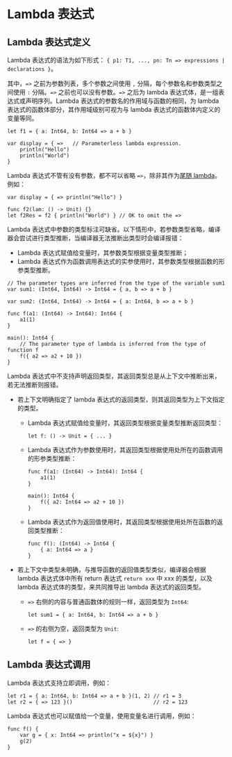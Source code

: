 # Lambda 表达式

## Lambda 表达式定义

Lambda 表达式的语法为如下形式： `{ p1: T1, ..., pn: Tn => expressions | declarations }`。

其中，`=>` 之前为参数列表，多个参数之间使用 `,` 分隔，每个参数名和参数类型之间使用 `:` 分隔。`=>` 之前也可以没有参数。`=>` 之后为 lambda 表达式体，是一组表达式或声明序列。Lambda 表达式的参数名的作用域与函数的相同，为 lambda 表达式的函数体部分，其作用域级别可视为与 lambda 表达式的函数体内定义的变量等同。

<!-- run -->

```cangjie
let f1 = { a: Int64, b: Int64 => a + b }

var display = { =>   // Parameterless lambda expression.
    println("Hello")
    println("World")
}
```

Lambda 表达式不管有没有参数，都不可以省略 `=>`，除非其作为[尾随 lambda](./function_call_desugar.md#尾随-lambda)。例如：

<!-- run -->

```cangjie
var display = { => println("Hello") }

func f2(lam: () -> Unit) {}
let f2Res = f2 { println("World") } // OK to omit the =>
```

Lambda 表达式中参数的类型标注可缺省。以下情形中，若参数类型省略，编译器会尝试进行类型推断，当编译器无法推断出类型时会编译报错：

- Lambda 表达式赋值给变量时，其参数类型根据变量类型推断；
- Lambda 表达式作为函数调用表达式的实参使用时，其参数类型根据函数的形参类型推断。

<!-- run -->

```cangjie
// The parameter types are inferred from the type of the variable sum1
var sum1: (Int64, Int64) -> Int64 = { a, b => a + b }

var sum2: (Int64, Int64) -> Int64 = { a: Int64, b => a + b }

func f(a1: (Int64) -> Int64): Int64 {
    a1(1)
}

main(): Int64 {
    // The parameter type of lambda is inferred from the type of function f
    f({ a2 => a2 + 10 })
}
```

Lambda 表达式中不支持声明返回类型，其返回类型总是从上下文中推断出来，若无法推断则报错。

- 若上下文明确指定了 lambda 表达式的返回类型，则其返回类型为上下文指定的类型。

    - Lambda 表达式赋值给变量时，其返回类型根据变量类型推断返回类型：

      ```cangjie
      let f: () -> Unit = { ... }
      ```

    - Lambda 表达式作为参数使用时，其返回类型根据使用处所在的函数调用的形参类型推断：

      <!-- run -->

      ```cangjie
      func f(a1: (Int64) -> Int64): Int64 {
          a1(1)
      }

      main(): Int64 {
          f({ a2: Int64 => a2 + 10 })
      }
      ```

    - Lambda 表达式作为返回值使用时，其返回类型根据使用处所在函数的返回类型推断：

      <!-- compile -->

      ```cangjie
      func f(): (Int64) -> Int64 {
          { a: Int64 => a }
      }
      ```

- 若上下文中类型未明确，与推导函数的返回值类型类似，编译器会根据 lambda 表达式体中所有 return 表达式 `return xxx` 中 xxx 的类型，以及 lambda 表达式体的类型，来共同推导出 lambda 表达式的返回类型。

    - `=>` 右侧的内容与普通函数体的规则一样，返回类型为 `Int64`:

      <!-- compile -->

      ```cangjie
      let sum1 = { a: Int64, b: Int64 => a + b }
      ```

    - `=>` 的右侧为空，返回类型为 `Unit`:

      <!-- compile -->

      ```cangjie
      let f = { => }
      ```

## Lambda 表达式调用

Lambda 表达式支持立即调用，例如：

<!-- compile -->

```cangjie
let r1 = { a: Int64, b: Int64 => a + b }(1, 2) // r1 = 3
let r2 = { => 123 }()                          // r2 = 123
```

Lambda 表达式也可以赋值给一个变量，使用变量名进行调用，例如：

<!-- compile -->

```cangjie
func f() {
    var g = { x: Int64 => println("x = ${x}") }
    g(2)
}
```
